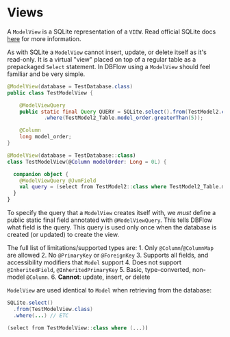 # Views

A `ModelView` is a SQLite representation of a `VIEW`. Read official SQLite docs [here](https://www.sqlite.org/lang_createview.html) for more information.

As with SQLite a `ModelView` cannot insert, update, or delete itself as it's read-only. It is a virtual "view" placed on top of a regular table as a prepackaged `Select` statement. In DBFlow using a `ModelView` should feel familiar and be very simple.

```java
@ModelView(database = TestDatabase.class)
public class TestModelView {

    @ModelViewQuery
    public static final Query QUERY = SQLite.select().from(TestModel2.class)
            .where(TestModel2_Table.model_order.greaterThan(5));

    @Column
    long model_order;
}
```

```kotlin
@ModelView(database = TestDatabase::class)
class TestModelView(@Column modelOrder: Long = 0L) {

  companion object {
    @ModelViewQuery @JvmField
    val query = (select from TestModel2::class where TestModel2_Table.model_order.greaterThan(5))
  }
}
```

To specify the query that a `ModelView` creates itself with, we _must_ define a public static final field annotated with `@ModelViewQuery`. This tells DBFlow what field is the query. This query is used only once when the database is created \(or updated\) to create the view.

The full list of limitations/supported types are: 1. Only `@Column`/`@ColumnMap` are allowed 2. No `@PrimaryKey` or `@ForeignKey` 3. Supports all fields, and accessibility modifiers that `Model` support 4. Does not support `@InheritedField`, `@InheritedPrimaryKey` 5. Basic, type-converted, non-model `@Column`. 6. **Cannot**: update, insert, or delete

`ModelView` are used identical to `Model` when retrieving from the database:

```java
SQLite.select()
  .from(TestModelView.class)
  .where(...) // ETC
```

```kotlin
(select from TestModelView::class where (...))
```

